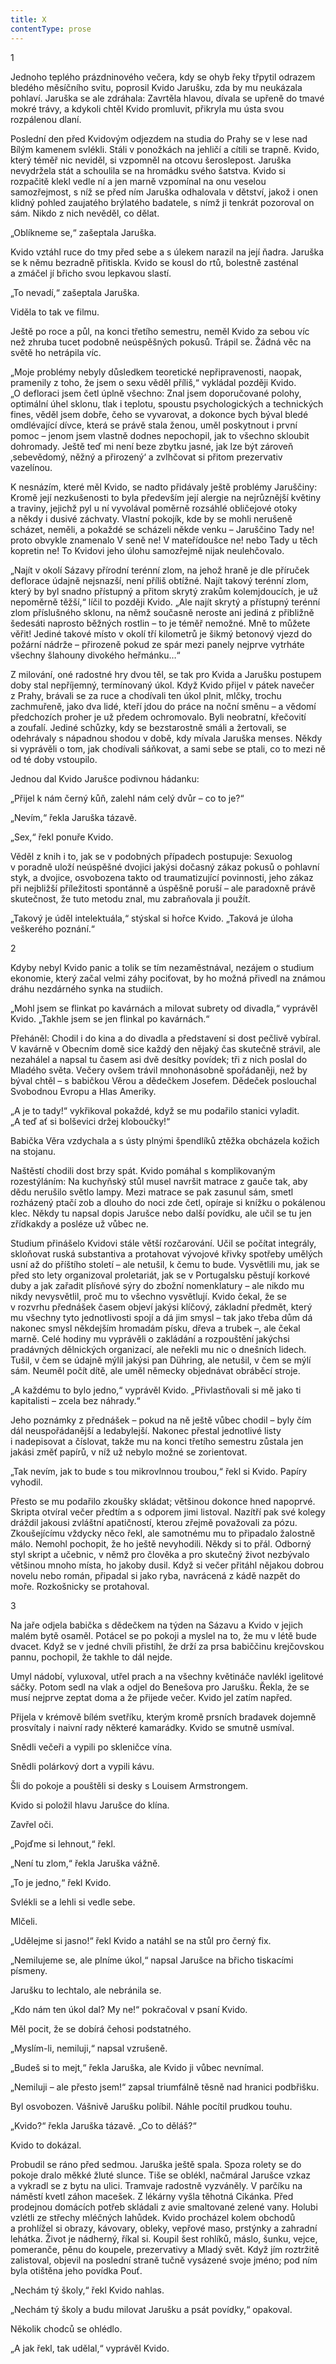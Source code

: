 ```yaml
---
title: X
contentType: prose
---
```


1

  

Jednoho teplého prázdninového večera, kdy se ohyb řeky třpytil odrazem bledého měsíčního svitu, poprosil Kvido Jarušku, zda by mu neukázala pohlaví. Jaruška se ale zdráhala: Zavrtěla hlavou, dívala se upřeně do tmavé mokré trávy, a kdykoli chtěl Kvido promluvit, přikryla mu ústa svou rozpálenou dlaní.

Poslední den před Kvidovým odjezdem na studia do Prahy se v lese nad Bílým kamenem svlékli. Stáli v ponožkách na jehličí a cítili se trapně. Kvido, který téměř nic neviděl, si vzpomněl na otcovu šeroslepost. Jaruška nevydržela stát a schoulila se na hromádku svého šatstva. Kvido si rozpačitě klekl vedle ní a jen marně vzpomínal na onu veselou samozřejmost, s níž se před ním Jaruška odhalovala v dětství, jakož i onen klidný pohled zaujatého brýlatého badatele, s nímž ji tenkrát pozoroval on sám. Nikdo z nich nevěděl, co dělat.

„Oblíkneme se,“ zašeptala Jaruška.

Kvido vztáhl ruce do tmy před sebe a s úlekem narazil na její ňadra. Jaruška se k němu bezradně přitiskla. Kvido se kousl do rtů, bolestně zasténal a zmáčel jí břicho svou lepkavou slastí.

„To nevadí,“ zašeptala Jaruška.

Viděla to tak ve filmu.

Ještě po roce a půl, na konci třetího semestru, neměl Kvido za sebou víc než zhruba tucet podobně neúspěšných pokusů. Trápil se. Žádná věc na světě ho netrápila víc.

„Moje problémy nebyly důsledkem teoretické nepřipravenosti, naopak, pramenily z toho, že jsem o sexu věděl příliš,“ vykládal později Kvido. „O defloraci jsem četl úplně všechno: Znal jsem doporučované polohy, optimální úhel sklonu, tlak i teplotu, spoustu psychologických a technických fines, věděl jsem dobře, čeho se vyvarovat, a dokonce bych býval bledé omdlévající dívce, která se právě stala ženou, uměl poskytnout i první pomoc – jenom jsem vlastně dodnes nepochopil, jak to všechno skloubit dohromady. Ještě teď mi není beze zbytku jasné, jak lze být zároveň ‚sebevědomý, něžný a přirozený‘ a zvlhčovat si přitom prezervativ vazelínou.

K nesnázím, které měl Kvido, se nadto přidávaly ještě problémy Jaruščiny: Kromě její nezkušenosti to byla především její alergie na nejrůznější květiny a traviny, jejichž pyl u ní vyvolával poměrně rozsáhlé obličejové otoky a někdy i dusivé záchvaty. Vlastní pokojík, kde by se mohli nerušeně scházet, neměli, a pokaždé se scházeli někde venku – Jaruščino Tady ne! proto obvykle znamenalo V seně ne! V mateřídoušce ne! nebo Tady u těch kopretin ne! To Kvidovi jeho úlohu samozřejmě nijak neulehčovalo.

„Najít v okolí Sázavy přírodní terénní zlom, na jehož hraně je dle příruček deflorace údajně nejsnazší, není příliš obtížné. Najít takový terénní zlom, který by byl snadno přístupný a přitom skrytý zrakům kolemjdoucích, je už nepoměrně těžší,“ líčil to později Kvido. „Ale najít skrytý a přístupný terénní zlom příslušného sklonu, na němž současně neroste ani jediná z přibližně šedesáti naprosto běžných rostlin – to je téměř nemožné. Mně to můžete věřit! Jediné takové místo v okolí tří kilometrů je šikmý betonový vjezd do požární nádrže – přirozeně pokud ze spár mezi panely nejprve vytrháte všechny šlahouny divokého heřmánku…“

Z milování, oné radostné hry dvou těl, se tak pro Kvida a Jarušku postupem doby stal nepříjemný, termínovaný úkol. Když Kvido přijel v pátek navečer z Prahy, brávali se za ruce a chodívali ten úkol plnit, mlčky, trochu zachmuřeně, jako dva lidé, kteří jdou do práce na noční směnu – a vědomí předchozích proher je už předem ochromovalo. Byli neobratní, křečovití a zoufalí. Jediné schůzky, kdy se bezstarostně smáli a žertovali, se odehrávaly s nápadnou shodou v době, kdy mívala Jaruška menses. Někdy si vyprávěli o tom, jak chodívali sáňkovat, a sami sebe se ptali, co to mezi ně od té doby vstoupilo.

Jednou dal Kvido Jarušce podivnou hádanku:

„Přijel k nám černý kůň, zalehl nám celý dvůr – co to je?“

„Nevím,“ řekla Jaruška tázavě.

„Sex,“ řekl ponuře Kvido.

Věděl z knih i to, jak se v podobných případech postupuje: Sexuolog v poradně uloží neúspěšné dvojici jakýsi dočasný zákaz pokusů o pohlavní styk, a dvojice, osvobozena takto od traumatizující povinnosti, jeho zákaz při nejbližší příležitosti spontánně a úspěšně poruší – ale paradoxně právě skutečnost, že tuto metodu znal, mu zabraňovala ji použít.

„Takový je úděl intelektuála,“ stýskal si hořce Kvido. „Taková je úloha veškerého poznání.“

2

  

Kdyby nebyl Kvido panic a tolik se tím nezaměstnával, nezájem o studium ekonomie, který začal velmi záhy pociťovat, by ho možná přivedl na známou dráhu nezdárného synka na studiích.

„Mohl jsem se flinkat po kavárnách a milovat subrety od divadla,“ vyprávěl Kvido. „Takhle jsem se jen flinkal po kavárnách.“

Přeháněl: Chodil i do kina a do divadla a představení si dost pečlivě vybíral. V kavárně v Obecním domě sice každý den nějaký čas skutečně strávil, ale nezahálel a napsal tu časem asi dvě desítky povídek; tři z nich poslal do Mladého světa. Večery ovšem trávil mnohonásobně spořádaněji, než by býval chtěl – s babičkou Věrou a dědečkem Josefem. Dědeček poslouchal Svobodnou Evropu a Hlas Ameriky.

„A je to tady!“ vykřikoval pokaždé, když se mu podařilo stanici vyladit. „A teď ať si bolševici držej kloboučky!“

Babička Věra vzdychala a s ústy plnými špendlíků ztěžka obcházela kožich na stojanu.

Naštěstí chodili dost brzy spát. Kvido pomáhal s komplikovaným rozestýláním: Na kuchyňský stůl musel navršit matrace z gauče tak, aby dědu nerušilo světlo lampy. Mezi matrace se pak zasunul sám, smetl rozházený ptačí zob a dlouho do noci zde četl, opíraje si knížku o pokálenou klec. Někdy tu napsal dopis Jarušce nebo další povídku, ale učil se tu jen zřídkakdy a posléze už vůbec ne.

Studium přinášelo Kvidovi stále větší rozčarování. Učil se počítat integrály, skloňovat ruská substantiva a protahovat vývojové křivky spotřeby umělých usní až do příštího století – ale netušil, k čemu to bude. Vysvětlili mu, jak se před sto lety organizoval proletariát, jak se v Portugalsku pěstují korkové duby a jak zařadit plísňové sýry do zbožní nomenklatury – ale nikdo mu nikdy nevysvětlil, proč mu to všechno vysvětlují. Kvido čekal, že se v rozvrhu přednášek časem objeví jakýsi klíčový, základní předmět, který mu všechny tyto jednotlivosti spojí a dá jim smysl – tak jako třeba dům dá nakonec smysl někdejším hromadám písku, dřeva a trubek –, ale čekal marně. Celé hodiny mu vyprávěli o zakládání a rozpouštění jakýchsi pradávných dělnických organizací, ale neřekli mu nic o dnešních lidech. Tušil, v čem se údajně mýlil jakýsi pan Dühring, ale netušil, v čem se mýlí sám. Neuměl počít dítě, ale uměl německy objednávat obráběcí stroje.

„A každému to bylo jedno,“ vyprávěl Kvido. „Přivlastňovali si mě jako ti kapitalisti – zcela bez náhrady.“

Jeho poznámky z přednášek – pokud na ně ještě vůbec chodil – byly čím dál neuspořádanější a ledabylejší. Nakonec přestal jednotlivé listy i nadepisovat a číslovat, takže mu na konci třetího semestru zůstala jen jakási změť papírů, v níž už nebylo možné se zorientovat.

„Tak nevím, jak to bude s tou mikrovlnnou troubou,“ řekl si Kvido. Papíry vyhodil.

Přesto se mu podařilo zkoušky skládat; většinou dokonce hned napoprvé. Skripta otvíral večer předtím a s odporem jimi listoval. Nazítří pak své kolegy dráždil jakousi zvláštní apatičností, kterou zřejmě považovali za pózu. Zkoušejícímu vždycky něco řekl, ale samotnému mu to připadalo žalostně málo. Nemohl pochopit, že ho ještě nevyhodili. Někdy si to přál. Odborný styl skript a učebnic, v němž pro člověka a pro skutečný život nezbývalo většinou mnoho místa, ho jakoby dusil. Když si večer přitáhl nějakou dobrou novelu nebo román, připadal si jako ryba, navrácená z kádě nazpět do moře. Rozkošnicky se protahoval.

3

  

Na jaře odjela babička s dědečkem na týden na Sázavu a Kvido v jejich malém bytě osaměl. Potácel se po pokoji a myslel na to, že mu v létě bude dvacet. Když se v jedné chvíli přistihl, že drží za prsa babiččinu krejčovskou pannu, pochopil, že takhle to dál nejde.

Umyl nádobí, vyluxoval, utřel prach a na všechny květináče navlékl igelitové sáčky. Potom sedl na vlak a odjel do Benešova pro Jarušku. Řekla, že se musí nejprve zeptat doma a že přijede večer. Kvido jel zatím napřed.

Přijela v krémově bílém svetříku, kterým kromě prsních bradavek dojemně prosvítaly i naivní rady některé kamarádky. Kvido se smutně usmíval.

Snědli večeři a vypili po skleničce vína.

Snědli polárkový dort a vypili kávu.

Šli do pokoje a pouštěli si desky s Louisem Armstrongem.

Kvido si položil hlavu Jarušce do klína.

Zavřel oči.

„Pojďme si lehnout,“ řekl.

„Není tu zlom,“ řekla Jaruška vážně.

„To je jedno,“ řekl Kvido.

Svlékli se a lehli si vedle sebe.

Mlčeli.

„Udělejme si jasno!“ řekl Kvido a natáhl se na stůl pro černý fix.

„Nemilujeme se, ale plníme úkol,“ napsal Jarušce na břicho tiskacími písmeny.

Jarušku to lechtalo, ale nebránila se.

„Kdo nám ten úkol dal? My ne!“ pokračoval v psaní Kvido.

Měl pocit, že se dobírá čehosi podstatného.

„Myslím-li, nemiluji,“ napsal vzrušeně.

„Budeš si to mejt,“ řekla Jaruška, ale Kvido ji vůbec nevnímal.

„Nemiluji – ale přesto jsem!“ zapsal triumfálně těsně nad hranici podbřišku.

Byl osvobozen. Vášnivě Jarušku políbil. Náhle pocítil prudkou touhu.

„Kvido?“ řekla Jaruška tázavě. „Co to děláš?“

Kvido to dokázal.

  

Probudil se ráno před sedmou. Jaruška ještě spala. Spoza rolety se do pokoje dralo měkké žluté slunce. Tiše se oblékl, načmáral Jarušce vzkaz a vykradl se z bytu na ulici. Tramvaje radostně vyzváněly. V parčíku na náměstí kvetl záhon macešek. Z lékárny vyšla těhotná Cikánka. Před prodejnou domácích potřeb skládali z avie smaltované zelené vany. Holubi vzlétli ze střechy mléčných lahůdek. Kvido procházel kolem obchodů a prohlížel si obrazy, kávovary, obleky, vepřové maso, prstýnky a zahradní lehátka. Život je nádherný, říkal si. Koupil šest rohlíků, máslo, šunku, vejce, pomeranče, pěnu do koupele, prezervativy a Mladý svět. Když jím roztržitě zalistoval, objevil na poslední straně tučně vysázené svoje jméno; pod ním byla otištěna jeho povídka Pouť.

„Nechám tý školy,“ řekl Kvido nahlas.

„Nechám tý školy a budu milovat Jarušku a psát povídky,“ opakoval.

Několik chodců se ohlédlo.

„A jak řekl, tak udělal,“ vyprávěl Kvido.
